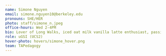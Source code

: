 ```yaml
---
name: Simone Nguyen
email: simone.nguyen10@berkeley.edu
pronouns: SHE/HER
photo: staff/simone_n.jpeg
office-hours: Wed 2-4PM
bio: Lover of Long Walks, iced oat milk vanilla latte enthusiast, passionate about using data science to analyze our carceral system! I'm excited to meet you all! 
role: uGSI (UCS2)
hover-photo: hovers/simone_hover.png
team: TAPedagogy
---
```

